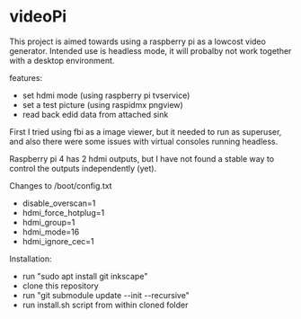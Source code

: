 # videoPi

This project is aimed towards using a raspberry pi as a lowcost video generator.
Intended use is headless mode, it will probalby not work together with a desktop environment.

features:
 - set hdmi mode (using raspberry pi tvservice)
 - set a test picture (using raspidmx pngview)
 - read back edid data from attached sink
 
First I tried using fbi as a image viewer, but it needed to run as superuser, and also there were some issues with virtual consoles running headless.

Raspberry pi 4 has 2 hdmi outputs, but I have not found a stable way to control the outputs independently (yet).

Changes to /boot/config.txt
 - disable_overscan=1
 - hdmi_force_hotplug=1
 - hdmi_group=1
 - hdmi_mode=16
 - hdmi_ignore_cec=1
 
 Installation:
  - run "sudo apt install git inkscape"
  - clone this repository
  - run "git submodule update --init --recursive"
  - run install.sh script from within cloned folder
  
